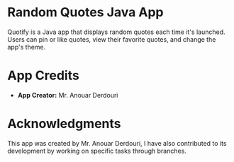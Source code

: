 # Random Quotes Java App

Quotify is a Java app that displays random quotes each time it's launched. Users can pin or like quotes, view their favorite quotes, and change the app's theme.

# App Credits

- **App Creator:** Mr. Anouar Derdouri

# Acknowledgments

This app was created by Mr. Anouar Derdouri, I have also contributed to its development by working on specific tasks through branches.
